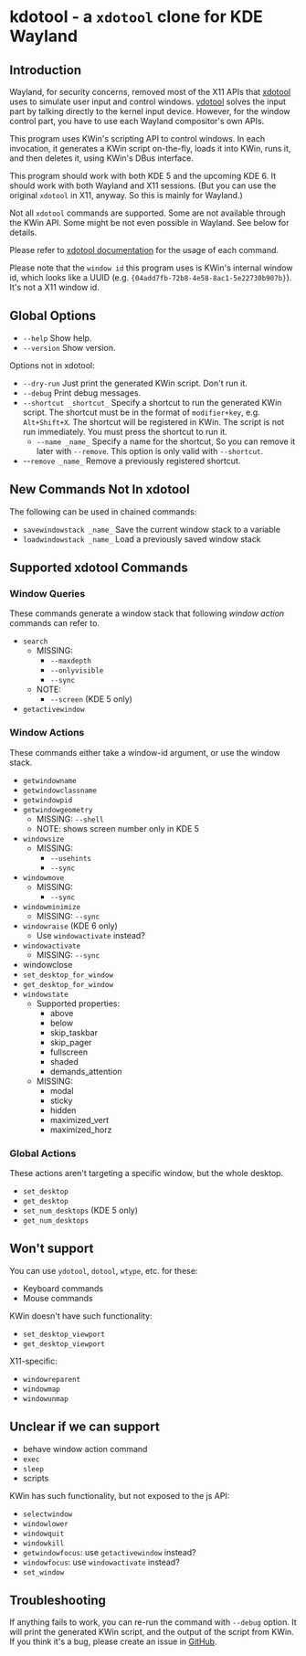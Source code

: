 # kdotool - a `xdotool` clone for KDE Wayland

## Introduction

Wayland, for security concerns, removed most of the X11 APIs that
[xdotool](https://github.com/jordansissel/xdotool) uses to simulate
user input and control windows. [ydotool](https://github.com/ReimuNotMoe/ydotool)
solves the input part by talking directly to the kernel input device. However,
for the window control part, you have to use each Wayland compositor's own APIs.

This program uses KWin's scripting API to control windows. In each invocation,
it generates a KWin script on-the-fly, loads it into KWin, runs it, and then
deletes it, using KWin's DBus interface.

This program should work with both KDE 5 and the upcoming KDE 6. It should work
with both Wayland and X11 sessions. (But you can use the original `xdotool` in
X11, anyway. So this is mainly for Wayland.)

Not all `xdotool` commands are supported. Some are not available through the KWin
API. Some might be not even possible in Wayland. See below for details.

Please refer to [xdotool documentation](https://github.com/jordansissel/xdotool/blob/master/xdotool.pod)
for the usage of each command.

Please note that the `window id` this program uses is KWin's internal window id,
which looks like a UUID (e.g. `{04add7fb-72b8-4e58-8ac1-5e22730b907b}`). It's not
a X11 window id.

## Global Options

- `--help` Show help.
- `--version` Show version.

Options not in xdotool:

- `--dry-run` Just print the generated KWin script. Don't run it.
- `--debug` Print debug messages.
- `--shortcut _shortcut_` Specify a shortcut to run the generated KWin script.
  The shortcut must be in the format of `modifier+key`, e.g. `Alt+Shift+X`.
  The shortcut will be registered in KWin. The script is not run immediately.
  You must press the shortcut to run it.
  - `--name _name_` Specify a name for the shortcut, So you can remove it
  later with `--remove`. This option is only valid with `--shortcut`.
- --`remove _name_` Remove a previously registered shortcut.

## New Commands Not In xdotool

The following can be used in chained commands:

- `savewindowstack _name_` Save the current window stack to a variable
- `loadwindowstack _name_` Load a previously saved window stack

## Supported xdotool Commands

### Window Queries

These commands generate a window stack that following _window action_ commands can refer to.

- `search`
  - MISSING:
    - `--maxdepth`
    - `--onlyvisible`
    - `--sync`
  - NOTE:
    - `--screen` (KDE 5 only)
- `getactivewindow`

### Window Actions

These commands either take a window-id argument, or use the window stack.

- `getwindowname`
- `getwindowclassname`
- `getwindowpid`
- `getwindowgeometry`
  - MISSING: `--shell`
  - NOTE: shows screen number only in KDE 5
- `windowsize`
  - MISSING:
    - `--usehints`
    - `--sync`
- `windowmove`
  - MISSING:
    - `--sync`
- `windowminimize`
  - MISSING: `--sync`
- `windowraise` (KDE 6 only)
  - Use `windowactivate` instead?
- `windowactivate`
  - MISSING: `--sync`
- windowclose
- `set_desktop_for_window`
- `get_desktop_for_window`
- `windowstate`
  - Supported properties:
    - above
    - below
    - skip_taskbar
    - skip_pager
    - fullscreen
    - shaded
    - demands_attention
  - MISSING:
    - modal
    - sticky
    - hidden
    - maximized_vert
    - maximized_horz

### Global Actions

These actions aren't targeting a specific window, but the whole desktop.

- `set_desktop`
- `get_desktop`
- `set_num_desktops` (KDE 5 only)
- `get_num_desktops`

## Won't support

You can use `ydotool`, `dotool`, `wtype`, etc. for these:

- Keyboard commands
- Mouse commands

KWin doesn't have such functionality:

- `set_desktop_viewport`
- `get_desktop_viewport`

X11-specific:

- `windowreparent`
- `windowmap`
- `windowunmap`

## Unclear if we can support

- behave window action command
- `exec`
- `sleep`
- scripts

KWin has such functionality, but not exposed to the js API:

- `selectwindow`
- `windowlower`
- `windowquit`
- `windowkill`
- `getwindowfocus`: use `getactivewindow` instead?
- `windowfocus`: use `windowactivate` instead?
- `set_window`

## Troubleshooting

If anything fails to work, you can re-run the command with `--debug` option.
It will print the generated KWin script, and the output of the script from
KWin. If you think it's a bug, please create an issue in [GitHub](https://github.com/jinliu/kdotool/issues).
